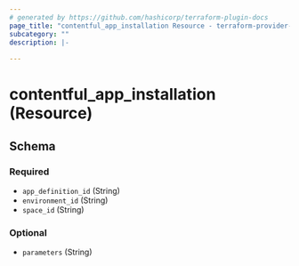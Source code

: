 ```yaml
---
# generated by https://github.com/hashicorp/terraform-plugin-docs
page_title: "contentful_app_installation Resource - terraform-provider-contentful"
subcategory: ""
description: |-
  
---
```


# contentful_app_installation (Resource)





<!-- schema generated by tfplugindocs -->
## Schema

### Required

- `app_definition_id` (String)
- `environment_id` (String)
- `space_id` (String)

### Optional

- `parameters` (String)


